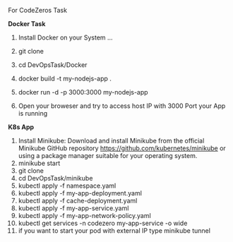 For CodeZeros Task

**Docker Task**

1.  Install Docker on your System ...
2.  git clone
3.  cd DevOpsTask/Docker
4.  docker build -t my-nodejs-app .
5.  docker run -d -p 3000:3000 my-nodejs-app

6.  Open your broweser and try to access host IP with 3000 Port your App is running

**K8s App**

1. Install Minikube:
Download and install Minikube from the official Minikube GitHub repository https://github.com/kubernetes/minikube or using a package manager suitable for your operating system.
2. minikube start
3. git clone
4. cd DevOpsTask/minikube
5. kubectl apply -f namespace.yaml
6. kubectl apply -f my-app-deployment.yaml
7. kubectl apply -f cache-deployment.yaml
8. kubectl apply -f my-app-service.yaml
9. kubectl apply -f my-app-network-policy.yaml
10. kubectl get services -n codezero my-app-service -o wide
11. if you want to start your pod with external IP type minikube tunnel
